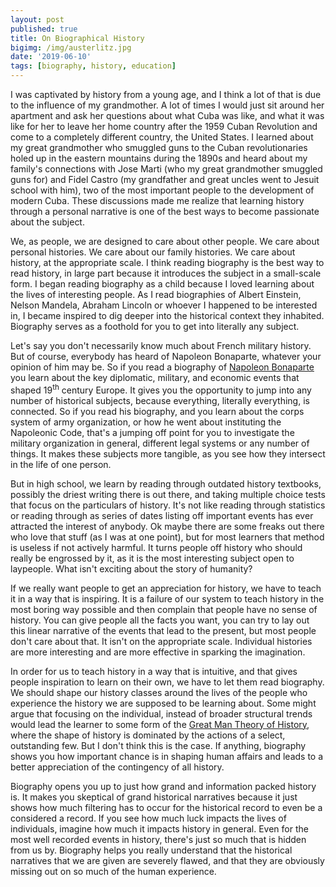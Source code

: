 ```yaml
---
layout: post
published: true
title: On Biographical History
bigimg: /img/austerlitz.jpg
date: '2019-06-10'
tags: [biography, history, education]
---
```

I was captivated by history from a young age, and I think a lot of that is due to the influence of my grandmother. A lot of times I would just sit around her apartment and ask her questions about what Cuba was like, and what it was like for her to leave her home country after the 1959 Cuban Revolution and come to a completely different country, the United States. I learned about my great grandmother who smuggled guns to the Cuban revolutionaries holed up in the eastern mountains during the 1890s and heard about my family's connections with Jose Marti (who my great grandmother smuggled guns for) and Fidel Castro (my grandfather and great uncles went to Jesuit school with him), two of the most important people to the development of modern Cuba. These discussions made me realize that learning history through a personal narrative is one of the best ways to become passionate about the subject. 

We, as people, we are designed to care about other people. We care about personal histories. We care about our family histories. We care about history, at the appropriate scale. I think reading biography is the best way to read history, in large part because it introduces the subject in a small-scale form. I began reading biography as a child because I loved learning about the lives of interesting people. As I read biographies of Albert Einstein, Nelson Mandela, Abraham Lincoln or whoever I happened to be interested in, I became inspired to dig deeper into the historical context they inhabited. Biography serves as a foothold for you to get into literally any subject. 

Let's say you don't necessarily know much about French military history. But of course, everybody has heard of Napoleon Bonaparte, whatever your opinion of him may be. So if you read a biography of [Napoleon Bonaparte](https://www.amazon.com/Napoleon-Great-Andrew-Roberts/dp/0141032014) you learn about the key diplomatic, military, and economic events that shaped 19<sup>th</sup> century Europe. It gives you the opportunity to jump into any number of historical subjects, because everything, literally everything, is connected. So if you read his biography, and you learn about the corps system of army organization, or how he went about instituting the Napoleonic Code, that's a jumping off point for you to investigate the military organization in general, different legal systems or any number of things. It makes these subjects more tangible, as you see how they intersect in the life of one person.

But in high school, we learn by reading through outdated history textbooks, possibly the driest writing there is out there, and taking multiple choice tests that focus on the particulars of history. It's not like reading through statistics or reading through as series of dates listing off important events has ever attracted the interest of anybody. Ok maybe there are some freaks out there who love that stuff (as I was at one point), but for most learners that method is useless if not actively harmful. It turns people off history who should really be engrossed by it, as it is the most interesting subject open to laypeople. What isn't exciting about the story of humanity? 

If we really want people to get an appreciation for history, we have to teach it in a way that is inspiring. It is a failure of our system to teach history in the most boring way possible and then complain that people have no sense of history. You can give people all the facts you want, you can try to lay out this linear narrative of the events that lead to the present, but most people don't care about that. It isn't on the appropriate scale. Individual histories are more interesting and are more effective in sparking the imagination.

In order for us to teach history in a way that is intuitive, and that gives people inspiration to learn on their own, we have to let them read biography. We should shape our history classes around the lives of the people who experience the history we are supposed to be learning about. Some might argue that focusing on the individual, instead of broader structural trends would lead the learner to some form of the [Great Man Theory of History](https://en.wikipedia.org/wiki/Great_man_theory), where the shape of history is dominated by the actions of a select, outstanding few. But I don't think this is the case. If anything, biography shows you how important chance is in shaping human affairs and leads to a better appreciation of the contingency of all history.

Biography opens you up to just how grand and information packed history is. It makes you skeptical of grand historical narratives because it just shows how much filtering has to occur for the historical record to even be a considered a record. If you see how much luck impacts the lives of individuals, imagine how much it impacts history in general. Even for the most well recorded events in history, there's just so much that is hidden from us by. Biography helps you really understand that the historical narratives that we are given are severely flawed, and that they are obviously missing out on so much of the human experience.
